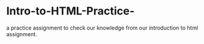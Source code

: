 # Intro-to-HTML-Practice-
a practice assignment to check our knowledge from our introduction to html assignment.

